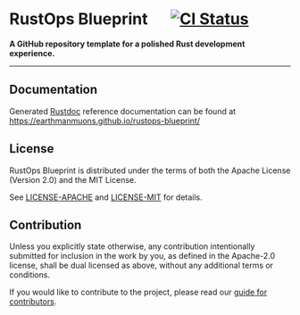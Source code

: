 # RustOps Blueprint &emsp; [![CI Status]][actions]

[CI Status]:
  https://img.shields.io/github/actions/workflow/status/EarthmanMuons/rustops-blueprint/rust.yml?event=merge_group&label=CI&logo=github
[actions]:
  https://github.com/EarthmanMuons/rustops-blueprint/actions?query=event%3Amerge_group

**A GitHub repository template for a polished Rust development experience.**

---

## Documentation

Generated [Rustdoc][] reference documentation can be found at
<https://earthmanmuons.github.io/rustops-blueprint/>

[Rustdoc]: https://doc.rust-lang.org/stable/rustdoc/

## License

RustOps Blueprint is distributed under the terms of both the Apache License
(Version 2.0) and the MIT License.

See [LICENSE-APACHE](LICENSE-APACHE) and [LICENSE-MIT](LICENSE-MIT) for details.

## Contribution

Unless you explicitly state otherwise, any contribution intentionally submitted
for inclusion in the work by you, as defined in the Apache-2.0 license, shall be
dual licensed as above, without any additional terms or conditions.

If you would like to contribute to the project, please read our
[guide for contributors](CONTRIBUTING.md).
